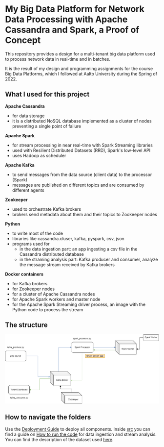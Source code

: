 # My Big Data Platform for Network Data Processing with Apache Cassandra and Spark, a Proof of Concept #

This repository provides a design for a multi-tenant big data platform used to process network data in real-time and in batches.

It is the result of my design and programming assignments for the course Big Data Platforms, 
which I followed at Aalto University during the Spring of 2022.

## What I used for this project ##

**Apache Cassandra**
 - for data storage
 - it is a distributed NoSQL database implemented as a cluster of nodes preventing a single point of failure
 
**Apache Spark**
 - for stream processing in near real-time with Spark Streaming libraries
 - used with Resilient Distributed Datasets (RRD), Spark's low-level API
 - uses Hadoop as scheduler
 
**Apache Kafka**
 - to send messages from the data source (client data) to the processor (Spark)
 - messages are published on different topics and are consumed by different agents
 
**Zookeeper**
 - used to orchestrate Kafka brokers
 - brokers send metadata about them and their topics to Zookeeper nodes
 
**Python**
- to write most of the code
- libraries like cassandra.cluser, kafka, pyspark, csv, json
- programs used for
  - in the data ingestion part: an app ingesting a csv file in the Cassandra distributed database
  - in the straming analysis part: Kafka producer and consumer, analyze the message stream received by Kafka brokers

**Docker containers**
- for Kafka brokers
- for Zookeeper nodes
- for a cluster of Apache Cassandra nodes
- for Apache Spark workers and master node
- for the Apache Spark Streaming driver process, an image with the Python code to process the stream

## The structure
![assignment3-architecture.png](assignment3-architecture.png)

## How to navigate the folders

Use the [Deployment Guide](https://github.com/boyscout99/my-big-data-platform/tree/main/deployment#deployment-guide) to deploy all components.
Inside [src](src) you can find a guide on [How to run the code](https://github.com/boyscout99/my-big-data-platform/tree/main/src#how-to-run-the-code) for data ingestion and stream analysis.
You can find the description of the dataset used [here](https://github.com/boyscout99/my-big-data-platform/tree/main/data#description-of-the-data-used-by-the-platform).
